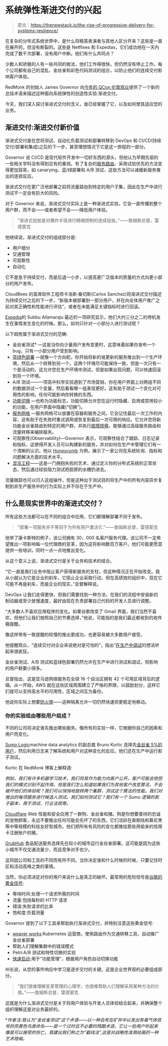 # 系统弹性渐进交付的兴起

> 原文：<https://thenewstack.io/the-rise-of-progressive-delivery-for-systems-resilience/>

在复杂的分布式系统世界中，是什么将精英表演者与其他人区分开来？这些是一直在展开的，但没有断裂的。这些是 Netflixes 和 Expedias，它们成功地在一天内完成了数千次部署，没有用户中断。他们有什么共同点？

少数人和骄傲的人有一些共同的做法，他们工作得很快，但仍然没有停止工作。每个公司都有自己的混乱、金丝雀和彩色代码测试的组合，以防止他们的连续交付影响客户体验。

RedMonk 的创始人 James Governor 向[今年的 QCon 伦敦观众](https://qconlondon.com/london2019/presentation/progressive-delivery)提供了一个新的总括术语来描述这种面向系统弹性的创造性实验:渐进交付。

今天，我们深入探讨渐进式交付的含义，谁已经掌握了它，以及如何使其适应您的业务。

## 渐进交付:渐进交付新价值

渐进式交付是在您将测试、自动化负载测试和部署转移到 DevOps 和 CI/CD(持续交付/部署和集成)之后的下一步，甚至理想情况下它是这一旅程的一部分。

Governor 说 CI/CD 是现代软件开发中一切好东西的源头，但他认为早期先驱的一些相关学科没有得到应有的重视。有了复杂的[服务路由](https://en.m.wikipedia.org/wiki/Routing)，采用试验优先的方法变得更加容易，如 canarying、蓝/绿部署和 A/B 测试，这些方法可以减缓新服务推出的连锁反应。

渐进式交付在更广泛地部署之前将流量路由到特定的用户子集，因此在生产中进行测试不一定会有巨大的风险。

对于 Governor 来说，渐进式交付实际上是一种渐进式实验，它会一直传播到整个用户群，而不会——或者希望不会——降低用户体验。

> “渐进式投放是对爆炸半径进行精细控制的连续投放。”——詹姆斯总督，雷德蒙克

他继续说，渐进式交付的组成部分是:

*   用户细分
*   交通管理
*   可观察性
*   自动化

它不是急于持续交付，而是后退一小步，以提高更广泛版本的质量的方式向更小部分的用户发布。

CloudBees 的首席软件工程师卡洛斯·桑切斯(Carlos Sanchez)将渐进式交付描述为持续交付之后的下一步，“新版本被部署到一部分用户，并在向全体用户推广之前对其正确性和性能进行评估”，或者在未能满足关键指标时进行回滚。

[Expedia](https://m.subbu.org/incidents-trends-from-the-trenches-e2f8497d52ed)的 Subbu Allamaraju 最近的一项研究显示，他们大约三分之二的停机发生在事情发生变化的时候。那么，如何只针对一小部分人进行测试呢？

以下趋势属于渐进式交付的范畴:

*   金丝雀测试* —这是当你向少量用户发布变更时，这意味着如果你发布一个 bug，只有一小部分用户受到影响。
*   [蓝绿色部署](https://martinfowler.com/bliki/BlueGreenDeployment.html) —就像一个方向舵，你开始将新的或更新的服务推出到一个生产环境，然后从一个转移到另一个。这两个环境尽可能保持一致，但是一次只有一个是活动的，这允许您在生产环境中测试，但是如果出现问题，可以快速回滚到另一个环境。
*   A/B 测试——一项高中科学实验遇到了市场营销，你在用户界面上对两组不同的数据测试一个变量，然后看看哪一组表现更好。这有助于测试一个变化对可用性的影响，任何可能影响你转换的东西。
*   [功能切换](https://martinfowler.com/articles/feature-toggles.html) —也称为功能标志，功能切换允许您在运行时隐藏、启用或禁用较小的功能，在用户界面中隐藏(“切换”)。
*   [服务网格](https://www.nginx.com/blog/what-is-a-service-mesh/) —服务网格可以放置在容器和服务之间，它会记住最后一次工作的内容，这有助于在失败时重试调用或恢复到最后一次可用的响应。它允许您将新功能金丝雀路由到特定的用户群，并执行[故障转移](https://searchstorage.techtarget.com/definition/failover)，能够通过高级服务路由和流量转移来编排服务。
*   可观察性(Observability)—Governor 表示，可观察性结合了跟踪、日志记录和指标，这使得开发人员可以构建新的服务，并对如何在生产中管理它们有一个清晰的认识。他以 [Honeycomb](https://www.honeycomb.io/) 为例，展示了一家公司在系统轮询、指标和问题解决方面的技术水平。
*   [混沌工程](https://thenewstack.io/chaos-engineering-can-give-distributed-systems-stability/)——这是一门拥抱失败的艺术，通过定义你的分布式系统的正常状态，然后通过经验阻力测试把厨房的水槽扔进去。

流量跟踪也可以归入这组操作，但是这种出于测试目的将生产中的所有内容异步复制到非生产服务中的行为实际上并不存在于生产中。

## 什么是现实世界中的渐进式交付？

所有这些方法都可以在不同的组合中应用，它们都理解部署不同于发布。

> "部署一项服务并不等同于为所有用户激活它."——詹姆斯总督，雷德蒙克

他举了康卡斯特的例子，该公司拥有 30，000 名客户服务代理。该公司不一定希望推出一项影响每一位代理商的变革，因为这将影响数百万客户。他们可能更愿意提供一些培训，同时一点一点地推出变化。

从这个意义上说，渐进式交付是关于业务和技术的结合。

“它一直是我们业务中阻止客户获得新服务的支柱，但这种情况正在开始改变。我从小就认为它是企业的刹车，它阻止企业采取行动，但在高绩效的组织中，现在它可能不再是刹车，而是企业的现实，”总督解释说。

DevOps 让我们走得更快，但我们需要找到一种方法，在我们的流程中安装新的制动器或至少放慢速度，最好由现在负责部署自己代码的开发人员进行调整。

“大多数人不喜欢应用程序的变化。如果谷歌改变了 Gmail 界面，我们当然不喜欢，但他们让我们按照自己的节奏选择，”他说，可能指的是我们最近都收到的收件箱提醒。

像这样带有一致提醒的较慢的推出更成功，也更容易被大多数用户接受。

他提醒观众，“连续交付对企业来说绝对是可怕的”，指出“[在生产中调试](https://thenewstack.io/honeycombs-charity-majors-go-ahead-test-in-production/)的想法听起来很疯狂。

金丝雀测试、A/B 测试和蓝绿色部署仍然允许在生产中进行测试和调试，但影响的用户群要小得多。

总督指出，这是亚马逊网络服务在全球 16 个自治区拥有 42 个可用区域背后的逻辑。从一开始，AWS 就在这些区域周围建立了严格的界限，以鼓励划分，这样它们就可以支持高水平的可用性，区域之间互为备份。

他说你实际上想要[防火带](https://en.wikipedia.org/wiki/Firebreak)——这种隔离允许一切仍然快速但更稳定地移动。

### 你的实验组由哪些用户组成？

不同的公司将决定谁先推出哪些服务。像所有的实验一样，它根据你自己的因素和用户而变化。

[](https://twitter.com/bkurtic)[Sumo Logic](https://www.sumologic.com/lp/log-analytics-for-your-entire-application-stack/)machine data analytics 的副总裁 Bruno Kurtic 选择先[金丝雀 5%的用户](https://redmonk.com/jgovernor/2019/02/25/progressive-delivery-at-sumo-logic/)，然后利用日志来了解系统和用户对这种变化的反应。他们还在生产中运行影子测试。

Kurtic 在 RedMonk 博客上解释道:

*例如，我们有许多机器学习技术，我们将其作为能力向客户公开。客户可能会抱怨我们的模式识别不起作用。但是我们怎么知道如果我们为其他客户改变算法，不会破坏他们的体验呢？我们可以悄悄地旋转两个集群，测试这个算法的性能。我们对推出的每项服务进行候选人测试。我们如何测试它？我们有一个 Sumo 逻辑的影子副本，用于测试、行业法规等。*

[Cloudflare](https://www.cloudflare.com/en-gb/) Web 性能和安全应用了一群狗、金丝雀和猪。狗是你想要善待的忠诚的宠物顾客，永远不要推出任何可能会先坏了的东西。它们活跃在奥斯陆和慕尼黑等中等规模的科技友好型城市。他们把所有有风险的变化都推给那些用偷来的信用卡注册账户的猪。

[GrubHub](https://get.grubhub.com/legal/restaurant-pos-api-terms) 食品配送服务选择先在较小的城市运行金丝雀部署。这可能是因为这些小城市不仅交通流量少，而且竞争对手也少。

这将因公司和工具的不同而有所不同。当你决定谁和什么时候的时候，只要记住时区和活动高峰之类的事情。

当然，你必须决定对你的用户来说什么是真正的破坏。最常用的危险信号是[谷歌的黄金信号](https://landing.google.com/sre/sre-book/chapters/monitoring-distributed-systems/):

*   等待时间:处理一个请求所需的时间
*   流量:包括每秒的 HTTP 请求
*   错误:失败请求的比率
*   饱和度:负载测量

Governor 提到了以下工具来帮助执行渐进式交付，并特别注意这些黄金信号:

*   [weaver works](https://www.weave.works/):Kubernetes 运营商，使用路由作为交通转移工具，自动推广金丝雀部署
*   帮助人们理解集群中的错误模式
*   Petri:A/B 测试和特性切换的实验
*   [快速启动](https://launchdarkly.com/):用于“功能管理”，根据用户角色自动切换功能

州长说，从您的事件响应中学习是逐步交付的关键。这是企业世界观的必要组成部分。

> “我们很难理解变革管理的心理学，也很难帮助人们理解采用某种方法的价值。”——詹姆斯总督，雷德蒙克

这就是为什么渐进式交付是关于将用户体验与开发人员体验结合起来，并确保整个组织理解这是对业务最好的。

**作者注:我认为“金丝雀测试”这个术语——以一种会死在矿井中以发出有毒气体信号的亮黄色鸟类命名——是一个过时且不必要的残酷术语，它让一些用户听起来像是可以接受的伤亡。我建议我们称之为“截线法”,这是对战略性泼溅绘画的一种艺术隐喻。*

<svg xmlns:xlink="http://www.w3.org/1999/xlink" viewBox="0 0 68 31" version="1.1"><title>Group</title> <desc>Created with Sketch.</desc></svg>